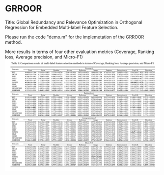 # GRROOR
Title: Global Redundancy and Relevance Optimization in Orthogonal Regression for Embedded Multi-label Feature Selection.

Please run the code "demo.m" for the implemetation of the GRROOR method. 

More results in terms of four other evaluation metrics (Coverage, Ranking loss, Average precision, and Micro-F1)
![Comparison results of multi-label feature selection methods in terms of Coverage, Ranking loss, Average precision, and Micro-F1](https://github.com/MLFS-GRROOR/GRROOR/blob/main/Table.jpg)
